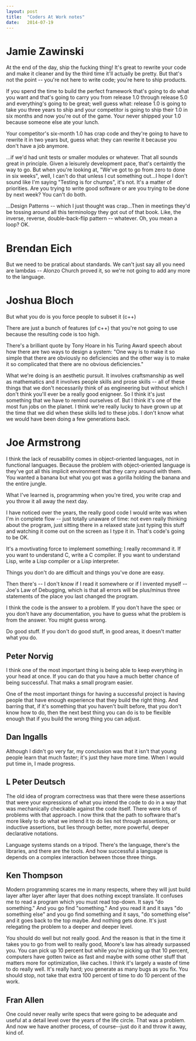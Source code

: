 ```yaml
---
layout:	post
title:	"Coders At Work notes"
date:	2014-07-19
---
```

# Jamie Zawinski
At the end of the day, ship the fucking thing! It's great to rewrite your code and make it cleaner and by the third time it'll actually be pretty. But that's not the point -- you're not here to write code; you're here to ship products.

If you spend the time to build the perfect framework that's going to do what you want and that's going to carry you from release 1.0 through release 5.0 and everything's going to be great; well guess what: release 1.0 is going to take you three years to ship and your competitor is going to ship their 1.0 in six months and now you're out of the game. Your never shipped your 1.0 because someone else ate your lunch.

Your competitor's six-month 1.0 has crap code and they're going to have to rewrite it in two years but, guess what: they can rewrite it because you don't have a job anymore.

...if we'd had unit tests or smaller modules or whatever. That all sounds great in principle. Given a leisurely development pace, that's certaintly the way to go. But when you're looking at, "We've got to go from zero to done in six weeks", well, I can't do that unless I cut something out...I hope I don't sound like I'm saying "Testing is for chumps", it's not. It's a matter of priorities. Are you trying to write good software or are you trying to be done by next week? You can't do both.

...Design Patterns -- which I just thought was crap...Then in meetings they'd be tossing around all this terminology they got out of that book. Like, the inverse, reverse, double-back-flip pattern -- whatever. Oh, you mean a loop? OK.

# Brendan Eich
But we need to be pratical about standards. We can't just say all you need are lambdas -- Alonzo Church proved it, so we're not going to add any more to the language.

# Joshua Bloch
But what you do is you force people to subset it (c++)

There are just a bunch of features (of c++) that you're not going to use because the resulting code is too high.

There's a brilliant quote by Tony Hoare in his Turing Award speech about how there are two ways to design a system: "One way is to make it so simple that there are obviously no deficiencies and the other way is to make it so complicated that there are no obvious deficiencies."

What we're doing is an aesthetic pursuit. It involves craftsmanship as well as mathematics and it involves people skills and prose skills -- all of these things that we don't necessarily think of as engineering but without which I don't think you'll ever be a really good enigneer. So I think it's just something that we have to remind ourselves of. But I think it's one of the most fun jobs on the planet. I think we're really lucky to have grown up at the time that we did when these skills led to these jobs. I don't know what we would have been doing a few generations back. 

# Joe Armstrong
I think the lack of reusability comes in object-oriented languages, not in functional languages. Because the problem with object-oriented language is they've got all this implicit environment that they carry around with them. You wanted a banana but what you got was a gorilla holding the banana and the entire jungle.

What I've learned is, programming when you're tired, you write crap and you throw it all away the next day.

I have noticed over the years, the really good code I would write was when I'm in complete flow -- just totally unaware of time: not even really thinking about the program, just sitting there in a relaxed state just typing this stuff and watching it come out on the screen as I type it in. That's code's going to be OK.

It's a movtivating force to implement something; I really recommand it. If you want to understand C, write a C compiler. If you want to understand Lisp, write a Lisp compiler or a Lisp interpreter.

Things you don't do are difficult and things you've done are easy.

Then there's -- I don't know if I read it somewhere or if I invented myself -- Joe's Law of Debugging, which is that all errors will be plus/minus three statements of the place you last changed the program.

I think the code is the answer to a problem. If you don't have the spec or you don't have any documentation, you have to guess what the problem is from the answer. You might guess wrong.

Do good stuff. If you don't do good stuff, in good areas, it doesn't matter what you do.

## Peter Norvig
I think one of the most important thing is being able to keep everything in your head at once. If you can do that you have a much better chance of being successful. That maks a small program easier.

One of the most important things for having a successful project is having people that have enough experience that they build the right thing. And barring that, if it's something that you haven't built before, that you don't know how to do, then the next best thing you can do is to be flexible enough that if you build the wrong thing you can adjust.

## Dan Ingalls
Although I didn't go very far, my conclusion was that it isn't that young people learn that much faster; it's just they have more time. When I would put time in, I made progress.

## L Peter Deutsch
The old idea of program correctness was that there were these assertions that were your expressions of what you intend the code to do in a way that was mechanically checkable against the code itself. There were lots of problems with that approach. I now think that the path to software that's more likely to do what we intend it to do lies not through assertions, or inductive assertions, but lies through better, more powerful, deeper declarative notations. 

Language systems stands on a tripod. There's the language, there's the libraries, and there are the tools. And how successful a language is depends on a complex interaction between those three things.

## Ken Thompson
Modern programming scares me in many respects, where they will just build layer after layer after layer that does nothing except translate. It confuses me to read a program which you must read top-down. It says "do something." And you go find "something." And you read it and it says "do something else" and you go find something and it says, "do something else" and it goes back to the top maybe. And nothing gets done. It's just relegating the problem to a deeper and deeper level.

You should do well but not really good. And the reason is that in the time it takes you to go from well to really good, Moore's law has already surpassed you. You can pick up 10 percent but while you're picking up that 10 percent, computers have gotten twice as fast and maybe with some other stuff that matters more for optimization, like caches. I think it's largely a waste of time to do really well. It's really hard; you generate as many bugs as you fix. You should stop, not take that extra 100 percent of time to do 10 percent of the work.

## Fran Allen
One could never really write specs that were going to be adequate and useful at a detail level over the years of the life circle. That was a problem. And now we have another process, of course--just do it and throw it away, kind of.
